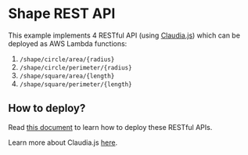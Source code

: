 # Shape REST API
This example implements 4 RESTful API (using [Claudia.js](http://claudiajs.com)) which can be deployed as AWS Lambda functions:
1. `/shape/circle/area/{radius}`
1. `/shape/circle/perimeter/{radius}`
1. `/shape/square/area/{length}`
1. `/shape/square/perimeter/{length}`

## How to deploy?
Read [this document](../gender/README.md) to learn how to deploy these RESTful APIs.

Learn more about Claudia.js [here](https://claudiajs.com/tutorials/index.html).
